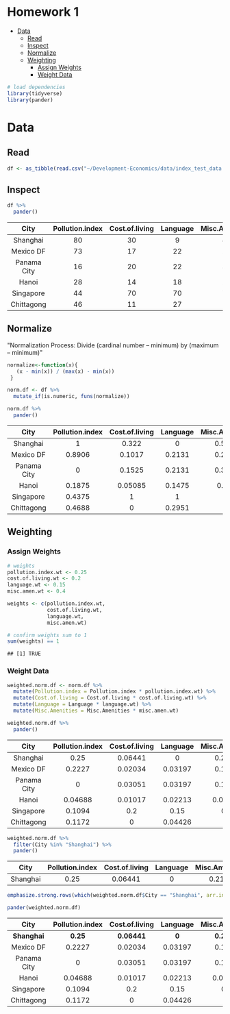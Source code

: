 Homework 1
================

-   [Data](#data)
    -   [Read](#read)
    -   [Inspect](#inspect)
    -   [Normalize](#normalize)
    -   [Weighting](#weighting)
        -   [Assign Weights](#assign-weights)
        -   [Weight Data](#weight-data)

``` r
# load dependencies
library(tidyverse)
library(pander)
```

Data
====

Read
----

``` r
df <- as_tibble(read.csv("~/Development-Economics/data/index_test_data.csv"))
```

Inspect
-------

``` r
df %>%
  pander()
```

<table>
<colgroup>
<col width="18%" />
<col width="23%" />
<col width="22%" />
<col width="14%" />
<col width="21%" />
</colgroup>
<thead>
<tr class="header">
<th align="center">City</th>
<th align="center">Pollution.index</th>
<th align="center">Cost.of.living</th>
<th align="center">Language</th>
<th align="center">Misc.Amenities</th>
</tr>
</thead>
<tbody>
<tr class="odd">
<td align="center">Shanghai</td>
<td align="center">80</td>
<td align="center">30</td>
<td align="center">9</td>
<td align="center">44</td>
</tr>
<tr class="even">
<td align="center">Mexico DF</td>
<td align="center">73</td>
<td align="center">17</td>
<td align="center">22</td>
<td align="center">29</td>
</tr>
<tr class="odd">
<td align="center">Panama City</td>
<td align="center">16</td>
<td align="center">20</td>
<td align="center">22</td>
<td align="center">32</td>
</tr>
<tr class="even">
<td align="center">Hanoi</td>
<td align="center">28</td>
<td align="center">14</td>
<td align="center">18</td>
<td align="center">25</td>
</tr>
<tr class="odd">
<td align="center">Singapore</td>
<td align="center">44</td>
<td align="center">70</td>
<td align="center">70</td>
<td align="center">71</td>
</tr>
<tr class="even">
<td align="center">Chittagong</td>
<td align="center">46</td>
<td align="center">11</td>
<td align="center">27</td>
<td align="center">14</td>
</tr>
</tbody>
</table>

Normalize
---------

"Normalization Process: Divide (cardinal number – minimum) by (maximum – minimum)"

``` r
normalize<-function(x){
   (x - min(x)) / (max(x) - min(x))
 }

norm.df <- df %>%
  mutate_if(is.numeric, funs(normalize))

norm.df %>%
  pander()
```

<table>
<colgroup>
<col width="18%" />
<col width="23%" />
<col width="22%" />
<col width="14%" />
<col width="21%" />
</colgroup>
<thead>
<tr class="header">
<th align="center">City</th>
<th align="center">Pollution.index</th>
<th align="center">Cost.of.living</th>
<th align="center">Language</th>
<th align="center">Misc.Amenities</th>
</tr>
</thead>
<tbody>
<tr class="odd">
<td align="center">Shanghai</td>
<td align="center">1</td>
<td align="center">0.322</td>
<td align="center">0</td>
<td align="center">0.5263</td>
</tr>
<tr class="even">
<td align="center">Mexico DF</td>
<td align="center">0.8906</td>
<td align="center">0.1017</td>
<td align="center">0.2131</td>
<td align="center">0.2632</td>
</tr>
<tr class="odd">
<td align="center">Panama City</td>
<td align="center">0</td>
<td align="center">0.1525</td>
<td align="center">0.2131</td>
<td align="center">0.3158</td>
</tr>
<tr class="even">
<td align="center">Hanoi</td>
<td align="center">0.1875</td>
<td align="center">0.05085</td>
<td align="center">0.1475</td>
<td align="center">0.193</td>
</tr>
<tr class="odd">
<td align="center">Singapore</td>
<td align="center">0.4375</td>
<td align="center">1</td>
<td align="center">1</td>
<td align="center">1</td>
</tr>
<tr class="even">
<td align="center">Chittagong</td>
<td align="center">0.4688</td>
<td align="center">0</td>
<td align="center">0.2951</td>
<td align="center">0</td>
</tr>
</tbody>
</table>

Weighting
---------

### Assign Weights

``` r
# weights
pollution.index.wt <- 0.25
cost.of.living.wt <- 0.2
language.wt <- 0.15
misc.amen.wt <- 0.4

weights <- c(pollution.index.wt,
             cost.of.living.wt,
             language.wt,
             misc.amen.wt)

# confirm weights sum to 1
sum(weights) == 1
```

    ## [1] TRUE

### Weight Data

``` r
weighted.norm.df <- norm.df %>%
  mutate(Pollution.index = Pollution.index * pollution.index.wt) %>%
  mutate(Cost.of.living = Cost.of.living * cost.of.living.wt) %>%
  mutate(Language = Language * language.wt) %>%
  mutate(Misc.Amenities = Misc.Amenities * misc.amen.wt)

weighted.norm.df %>%
  pander()
```

<table>
<colgroup>
<col width="18%" />
<col width="23%" />
<col width="22%" />
<col width="14%" />
<col width="21%" />
</colgroup>
<thead>
<tr class="header">
<th align="center">City</th>
<th align="center">Pollution.index</th>
<th align="center">Cost.of.living</th>
<th align="center">Language</th>
<th align="center">Misc.Amenities</th>
</tr>
</thead>
<tbody>
<tr class="odd">
<td align="center">Shanghai</td>
<td align="center">0.25</td>
<td align="center">0.06441</td>
<td align="center">0</td>
<td align="center">0.2105</td>
</tr>
<tr class="even">
<td align="center">Mexico DF</td>
<td align="center">0.2227</td>
<td align="center">0.02034</td>
<td align="center">0.03197</td>
<td align="center">0.1053</td>
</tr>
<tr class="odd">
<td align="center">Panama City</td>
<td align="center">0</td>
<td align="center">0.03051</td>
<td align="center">0.03197</td>
<td align="center">0.1263</td>
</tr>
<tr class="even">
<td align="center">Hanoi</td>
<td align="center">0.04688</td>
<td align="center">0.01017</td>
<td align="center">0.02213</td>
<td align="center">0.07719</td>
</tr>
<tr class="odd">
<td align="center">Singapore</td>
<td align="center">0.1094</td>
<td align="center">0.2</td>
<td align="center">0.15</td>
<td align="center">0.4</td>
</tr>
<tr class="even">
<td align="center">Chittagong</td>
<td align="center">0.1172</td>
<td align="center">0</td>
<td align="center">0.04426</td>
<td align="center">0</td>
</tr>
</tbody>
</table>

``` r
weighted.norm.df %>%
  filter(City %in% "Shanghai") %>%
  pander()
```

<table>
<colgroup>
<col width="15%" />
<col width="24%" />
<col width="23%" />
<col width="15%" />
<col width="21%" />
</colgroup>
<thead>
<tr class="header">
<th align="center">City</th>
<th align="center">Pollution.index</th>
<th align="center">Cost.of.living</th>
<th align="center">Language</th>
<th align="center">Misc.Amenities</th>
</tr>
</thead>
<tbody>
<tr class="odd">
<td align="center">Shanghai</td>
<td align="center">0.25</td>
<td align="center">0.06441</td>
<td align="center">0</td>
<td align="center">0.2105</td>
</tr>
</tbody>
</table>

``` r
emphasize.strong.rows(which(weighted.norm.df$City == "Shanghai", arr.ind = TRUE))

pander(weighted.norm.df)
```

<table>
<colgroup>
<col width="19%" />
<col width="23%" />
<col width="22%" />
<col width="14%" />
<col width="20%" />
</colgroup>
<thead>
<tr class="header">
<th align="center">City</th>
<th align="center">Pollution.index</th>
<th align="center">Cost.of.living</th>
<th align="center">Language</th>
<th align="center">Misc.Amenities</th>
</tr>
</thead>
<tbody>
<tr class="odd">
<td align="center"><strong>Shanghai</strong></td>
<td align="center"><strong>0.25</strong></td>
<td align="center"><strong>0.06441</strong></td>
<td align="center"><strong>0</strong></td>
<td align="center"><strong>0.2105</strong></td>
</tr>
<tr class="even">
<td align="center">Mexico DF</td>
<td align="center">0.2227</td>
<td align="center">0.02034</td>
<td align="center">0.03197</td>
<td align="center">0.1053</td>
</tr>
<tr class="odd">
<td align="center">Panama City</td>
<td align="center">0</td>
<td align="center">0.03051</td>
<td align="center">0.03197</td>
<td align="center">0.1263</td>
</tr>
<tr class="even">
<td align="center">Hanoi</td>
<td align="center">0.04688</td>
<td align="center">0.01017</td>
<td align="center">0.02213</td>
<td align="center">0.07719</td>
</tr>
<tr class="odd">
<td align="center">Singapore</td>
<td align="center">0.1094</td>
<td align="center">0.2</td>
<td align="center">0.15</td>
<td align="center">0.4</td>
</tr>
<tr class="even">
<td align="center">Chittagong</td>
<td align="center">0.1172</td>
<td align="center">0</td>
<td align="center">0.04426</td>
<td align="center">0</td>
</tr>
</tbody>
</table>
